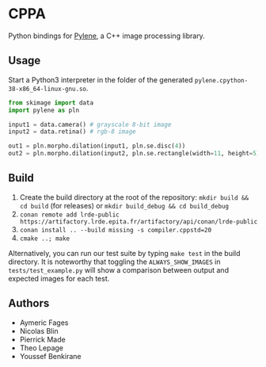 # CPPA

Python bindings for [Pylene](https://gitlab.lrde.epita.fr/olena/pylene), a C++ image processing library.

## Usage

Start a Python3 interpreter in the folder of the generated `pylene.cpython-38-x86_64-linux-gnu.so`.

```python
from skimage import data
import pylene as pln

input1 = data.camera() # grayscale 8-bit image
input2 = data.retina() # rgb-8 image

out1 = pln.morpho.dilation(input1, pln.se.disc(4))
out2 = pln.morpho.dilation(input2, pln.se.rectangle(width=11, height=5))
```

## Build

1. Create the build directory at the root of the repository: `mkdir build && cd build` (for releases) or `mkdir build_debug && cd build_debug`
2. `conan remote add lrde-public https://artifactory.lrde.epita.fr/artifactory/api/conan/lrde-public`
3. `conan install .. --build missing -s compiler.cppstd=20`
4.  `cmake ..; make`

Alternatively, you can run our test suite by typing `make test` in the build directory.
It is noteworthy that toggling the `ALWAYS_SHOW_IMAGES` in `tests/test_example.py` will show a comparison between output and expected images for each test.

## Authors

- Aymeric Fages
- Nicolas Blin
- Pierrick Made
- Theo Lepage
- Youssef Benkirane